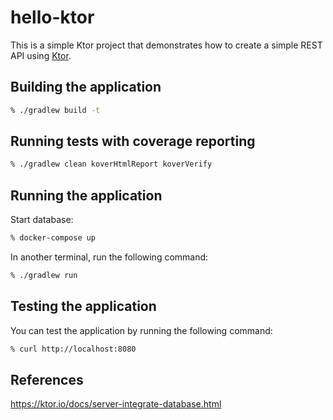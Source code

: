 # hello-ktor

This is a simple Ktor project that demonstrates how to create a simple REST API using [Ktor](https://ktor.io/).

## Building the application

```zsh
% ./gradlew build -t
```

## Running tests with coverage reporting

```zsh
% ./gradlew clean koverHtmlReport koverVerify
```
## Running the application
Start database:

```zsh
% docker-compose up
```

In another terminal, run the following command:

```zsh
% ./gradlew run
```

## Testing the application

You can test the application by running the following command:

```zsh
% curl http://localhost:8080
```

## References

https://ktor.io/docs/server-integrate-database.html
